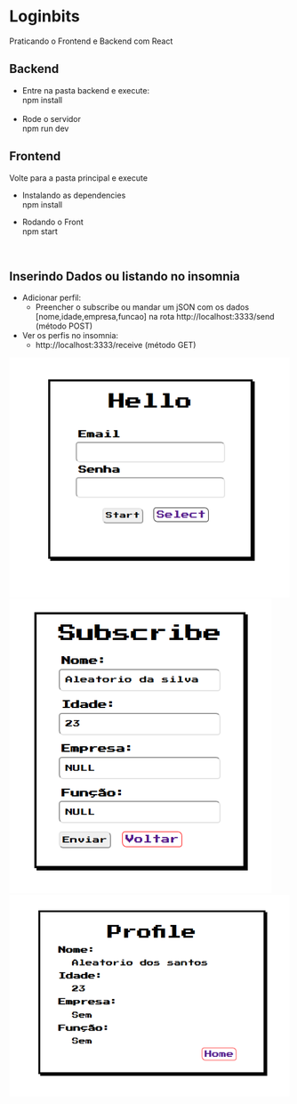 # Loginbits
Praticando o Frontend e Backend com React

## Backend
- Entre na pasta backend e execute:<br>
  npm install<br><br>
- Rode o servidor<br>
  npm run dev

## Frontend
Volte para a pasta principal e execute
- Instalando as dependencies<br>
npm install<br>

- Rodando o Front<br>
npm start<br>
<br>

## Inserindo Dados ou listando no insomnia 
  - Adicionar perfil:
    - Preencher o subscribe  ou mandar um jSON com os dados [nome,idade,empresa,funcao] na rota http://localhost:3333/send  (método POST)
  - Ver os perfis no insomnia:
    - http://localhost:3333/receive (método GET)                                 

![alt home](https://github.com/K16bits/Loginbits/blob/master/screens/home.PNG)
![alt subscribe](https://github.com/K16bits/Loginbits/blob/master/screens/subscribe.PNG)
![alt profile](https://github.com/K16bits/Loginbits/blob/master/screens/profile.PNG)

